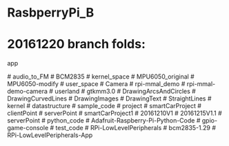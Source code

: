 # RasbperryPi_B
<h1>20161220 branch folds:</h1>
<p>   app</p>
#     audio_to_FM
#     BCM2835
#     kernel_space
#     MPU6050_original
#     MPU6050-modify
#     user_space
#   Camera
#     rpi-mmal_demo
#     rpi-mmal-demo-camera
#     userland
#   gtkmm3.0
#     DrawingArcsAndCircles
#     DrawingCurvedLines
#     DrawingImages
#     DrawingText
#     StraightLines
#   kernel
#     datastructure
#     sample_code
#   project
#     smartCarProject
#       clientPoint
#       serverPoint
#     smartCarProject1
#       20161210V1
#       20161215V1.1
#       serverPoint
#   python_code
#     Adafruit-Raspberry-Pi-Python-Code
#     gpio-game-console
#     test_code
#   RPi-LowLevelPeripherals
#     bcm2835-1.29
#     RPi-LowLevelPeripherals-App

